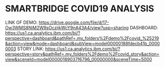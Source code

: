 # SMARTBRIDGE COVID19 ANALYSIS 

LINK OF DEMO: https://drive.google.com/file/d/17-Ow3WMS8NiM2W9sOczjikWcY9nA43A4/view?usp=sharing
DASHBOARD: https://us1.ca.analytics.ibm.com/bi/?perspective=dashboard&pathRef=.my_folders%2Fdemo%2Fcovid_%25219&action=view&mode=dashboard&subView=model00000188fdecb41b_00000003
STORY LINK: https://us1.ca.analytics.ibm.com/bi/?perspective=story&pathRef=.my_folders%2Fdemo%2Fcovid_story&action=view&sceneId=model00000189037f6796_00000000&sceneTime=5000 
